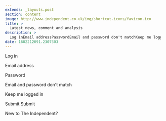```yaml
--- 
extends: _layouts.post 
section: content 
image: http://www.independent.co.uk/img/shortcut-icons/favicon.ico 
title: > 
  Latest news, comment and analysis 
description: > 
  Log inEmail addressPasswordEmail and password don't matchKeep me logged inSubmit SubmitNew to The Independent? 
date: 1602212091.2307303 
--- 
```

Log in

Email address

Password

Email and password don't match

Keep me logged in

Submit Submit

New to The Independent?